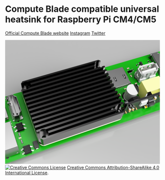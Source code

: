 # Compute Blade compatible universal heatsink for Raspberry Pi CM4/CM5
[Official Compute Blade website](https://computeblade.com/)
[Instagram](https://www.instagram.com/uptime.lab/)
[Twitter](https://twitter.com/merocle)

![Blade Heatsink](/images/render.png?raw=true "Blade Heatsink")
</br>
<a rel="license" href="https://creativecommons.org/licenses/by-sa/4.0/"><img alt="Creative Commons License" style="border-width:0" src="https://i.creativecommons.org/l/by-sa/4.0/80x15.png" /></a> <a rel="license" href="https://creativecommons.org/licenses/by-sa/4.0/">Creative Commons Attribution-ShareAlike 4.0 International License</a>.
